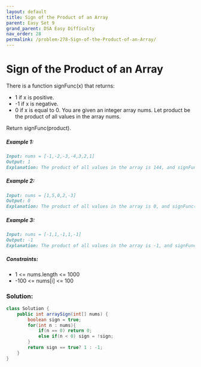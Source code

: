 ```yaml
---
layout: default
title: Sign of the Product of an Array
parent: Easy Set 9
grand_parent: DSA Easy Difficulty
nav_order: 28
permalink: /problem-278-Sign-of-the-Product-of-an-Array/
---
```

# Sign of the Product of an Array
There is a function signFunc(x) that returns:

* 1 if x is positive.
* -1 if x is negative.
* 0 if x is equal to 0.
You are given an integer array nums. Let product be the product of all values in the array nums.

Return signFunc(product).

##### Example 1:
```markdown
Input: nums = [-1,-2,-3,-4,3,2,1]
Output: 1
Explanation: The product of all values in the array is 144, and signFunc(144) = 1
```
##### Example 2:
```markdown
Input: nums = [1,5,0,2,-3]
Output: 0
Explanation: The product of all values in the array is 0, and signFunc(0) = 0
```
##### Example 3:
```markdown
Input: nums = [-1,1,-1,1,-1]
Output: -1
Explanation: The product of all values in the array is -1, and signFunc(-1) = -1
```
##### Constraints:
* 1 <= nums.length <= 1000
* -100 <= nums[i] <= 100

### Solution:
```java
class Solution {
    public int arraySign(int[] nums) {
        boolean sign = true;
        for(int n : nums){
            if(n == 0) return 0;
            else if(n < 0) sign = !sign;
        }
        return sign == true? 1 : -1;
    }
}
```
